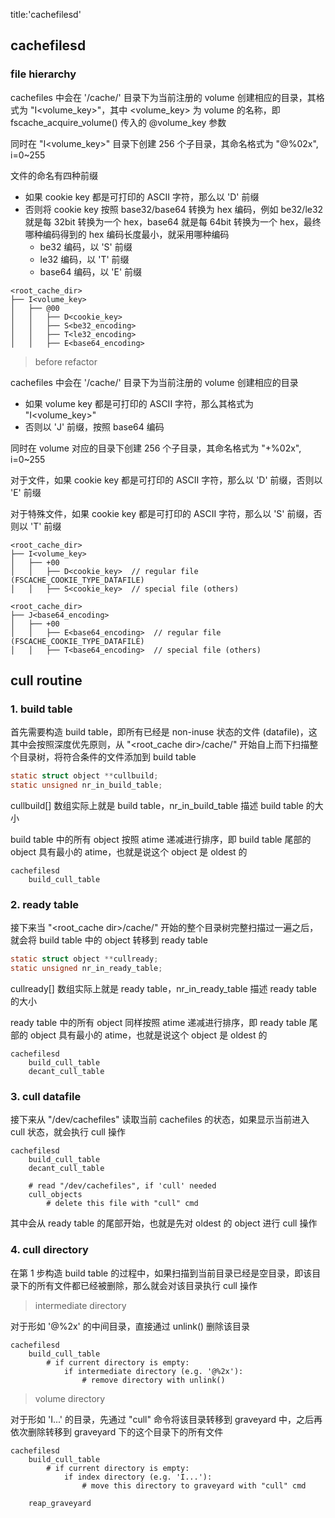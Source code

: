title:'cachefilesd'
## cachefilesd


### file hierarchy

cachefiles 中会在 '<root>/cache/' 目录下为当前注册的 volume 创建相应的目录，其格式为 "I<volume_key>"，其中 <volume_key> 为 volume 的名称，即 fscache_acquire_volume() 传入的 @volume_key 参数

同时在 "I<volume_key>" 目录下创建 256 个子目录，其命名格式为 "@%02x", i=0~255


文件的命名有四种前缀

- 如果 cookie key 都是可打印的 ASCII 字符，那么以 'D' 前缀
- 否则将 cookie key 按照 base32/base64 转换为 hex 编码，例如 be32/le32 就是每 32bit 转换为一个 hex，base64 就是每 64bit 转换为一个 hex，最终哪种编码得到的 hex 编码长度最小，就采用哪种编码
    - be32 编码，以 'S' 前缀
    - le32 编码，以 'T' 前缀
    - base64 编码，以 'E' 前缀


```
<root_cache_dir>
├── I<volume_key>
│   ├── @00
│   │   ├── D<cookie_key>
│   │   ├── S<be32_encoding>
│   │   ├── T<le32_encoding>
│   │   ├── E<base64_encoding>
```



> before refactor

cachefiles 中会在 '<root>/cache/' 目录下为当前注册的 volume 创建相应的目录

- 如果 volume key 都是可打印的 ASCII 字符，那么其格式为 "I<volume_key>"
- 否则以 'J' 前缀，按照 base64 编码

同时在 volume 对应的目录下创建 256 个子目录，其命名格式为 "+%02x", i=0~255


对于文件，如果 cookie key 都是可打印的 ASCII 字符，那么以 'D' 前缀，否则以 'E' 前缀

对于特殊文件，如果 cookie key 都是可打印的 ASCII 字符，那么以 'S' 前缀，否则以 'T' 前缀


```
<root_cache_dir>
├── I<volume_key>
│   ├── +00
│   │   ├── D<cookie_key>  // regular file (FSCACHE_COOKIE_TYPE_DATAFILE)
│   │   ├── S<cookie_key>  // special file (others)
```

```
<root_cache_dir>
├── J<base64_encoding>
│   ├── +00
│   │   ├── E<base64_encoding>  // regular file (FSCACHE_COOKIE_TYPE_DATAFILE)
│   │   ├── T<base64_encoding>  // special file (others)
```


## cull routine

### 1. build table

首先需要构造 build table，即所有已经是 non-inuse 状态的文件 (datafile)，这其中会按照深度优先原则，从 "<root_cache dir>/cache/" 开始自上而下扫描整个目录树，将符合条件的文件添加到 build table

```c
static struct object **cullbuild;
static unsigned nr_in_build_table;
```

cullbuild[] 数组实际上就是 build table，nr_in_build_table 描述 build table 的大小

build table 中的所有 object 按照 atime 递减进行排序，即 build table 尾部的 object 具有最小的 atime，也就是说这个 object 是 oldest 的

```
cachefilesd
    build_cull_table
```


### 2. ready table

接下来当 "<root_cache dir>/cache/" 开始的整个目录树完整扫描过一遍之后，就会将 build table 中的 object 转移到 ready table

```c
static struct object **cullready;
static unsigned nr_in_ready_table;
```

cullready[] 数组实际上就是 ready table，nr_in_ready_table 描述 ready table 的大小

ready table 中的所有 object 同样按照 atime 递减进行排序，即 ready table 尾部的 object 具有最小的 atime，也就是说这个 object 是 oldest 的

```
cachefilesd
    build_cull_table
    decant_cull_table
```


### 3. cull datafile

接下来从 "/dev/cachefiles" 读取当前 cachefiles 的状态，如果显示当前进入 cull 状态，就会执行 cull 操作

```
cachefilesd
    build_cull_table
    decant_cull_table
    
    # read "/dev/cachefiles", if 'cull' needed
    cull_objects
        # delete this file with "cull" cmd
```

其中会从 ready table 的尾部开始，也就是先对 oldest 的 object 进行 cull 操作


### 4. cull directory

在第 1 步构造 build table 的过程中，如果扫描到当前目录已经是空目录，即该目录下的所有文件都已经被删除，那么就会对该目录执行 cull 操作

> intermediate directory

对于形如 '@%2x' 的中间目录，直接通过 unlink() 删除该目录

```
cachefilesd
    build_cull_table
        # if current directory is empty:
            if intermediate directory (e.g. '@%2x'):
                # remove directory with unlink()
```

> volume directory

对于形如 'I...' 的目录，先通过 "cull" 命令将该目录转移到 graveyard 中，之后再依次删除转移到 graveyard 下的这个目录下的所有文件

```
cachefilesd
    build_cull_table
        # if current directory is empty:
            if index directory (e.g. 'I...'):
                # move this directory to graveyard with "cull" cmd

    reap_graveyard    
```